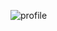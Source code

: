 ![profile](https://github.com/pointless-existence/pointless-existence/assets/139454446/55820c3d-2e55-4081-b584-868cfb0ed7f8)
